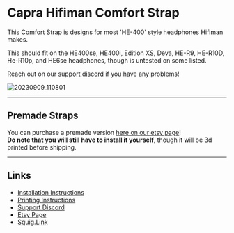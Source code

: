 # Capra Hifiman Comfort Strap

This Comfort Strap is designs for most 'HE-400' style headphones Hifiman makes. <p>This should fit on the HE400se, HE400i, Edition XS, Deva, HE-R9, HE-R10D, He-R10p, and HE6se headphones, though is untested on some listed.<br><p>Reach out on our [support discord](https://discord.com/invite/fb4HdDvErF) if you have any problems!<br>

![20230909_110801](https://github.com/CapraAudio/CapraStrapra-Hifiman/assets/122894651/36c99286-469d-43b6-a1aa-09161c83a038)

---

## Premade Straps

You can purchase a premade version [here on our etsy page](https://www.etsy.com/listing/1548705110/hifiman-comfort-strap)!<br>**Do note that you will still have to install it yourself**, though it will be 3d printed before shipping.

---

## Links

- [Installation Instructions](https://github.com/CapraAudio/CapraStrapra-Hifiman/blob/main/Install-Instructions.md)
- [Printing Instructions](https://github.com/CapraAudio/CapraStrapra-Hifiman/blob/main/Printing-Instructions.md)
- [Support Discord](https://discord.com/invite/fb4HdDvErF)
- [Etsy Page](https://www.etsy.com/listing/1548705110/hifiman-comfort-strap)
- [Squig.Link](https://capraaudio.squig.link/Headphones/)
